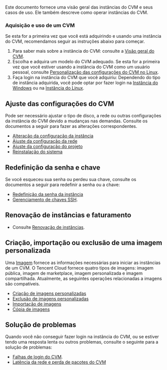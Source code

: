 Este documento fornece uma visão geral das instâncias do CVM e seus casos de uso. Ele também descreve como operar instâncias do CVM.

### Aquisição e uso de um CVM
Se esta for a primeira vez que você está adquirindo e usando uma instância do CVM, recomendamos seguir as instruções abaixo para começar.

1. Para saber mais sobre a instância do CVM: consulte a [Visão geral do CVM](https://intl.cloud.tencent.com/document/product/213/495).
2. Escolha e adquira um modelo do CVM adequado. Se esta for a primeira vez que você estiver usando a instância do CVM como um usuário pessoal, consulte [Personalização das configurações do CVM no Linux](https://intl.cloud.tencent.com/document/product/213/10517).
3. Faça login na instância do CVM que você adquiriu: Dependendo do tipo de instância adquirida, você pode optar por fazer login na [Instância do Windows](https://intl.cloud.tencent.com/document/product/213/5435) ou na [Instância do Linux](https://intl.cloud.tencent.com/document/product/213/5436).


## Ajuste das configurações do CVM
Pode ser necessário ajustar o tipo de disco, a rede ou outras configurações da instância do CVM devido a mudanças nas demandas. Consulte os documentos a seguir para fazer as alterações correspondentes.
 - [Alteração da configuração da instância](https://intl.cloud.tencent.com/document/product/213/2178)
 - [Ajuste da configuração da rede](https://intl.cloud.tencent.com/document/product/213/15517)
 - [Ajuste da configuração do projeto](https://intl.cloud.tencent.com/document/product/213/16514)
 - [Reinstalação do sistema](https://intl.cloud.tencent.com/document/product/213/4933)

## Redefinição da senha e chave
Se você esqueceu sua senha ou perdeu sua chave, consulte os documentos a seguir para redefinir a senha ou a chave:
- [Redefinição da senha da instância](https://intl.cloud.tencent.com/document/product/213/16566)
- [Gerenciamento de chaves SSH](https://intl.cloud.tencent.com/document/product/213/16691).

## Renovação de instâncias e faturamento
- Consulte [Renovação de instâncias](https://intl.cloud.tencent.com/document/product/213/6143).

## Criação, importação ou exclusão de uma imagem personalizada

Uma [Imagem](https://intl.cloud.tencent.com/document/product/213/4940) fornece as informações necessárias para iniciar as instâncias de um CVM. O Tencent Cloud fornece quatro tipos de imagens: imagem pública, imagem de marketplace, imagem personalizada e imagem compartilhada. Atualmente, as seguintes operações relacionadas a imagens são compatíveis.

- [Criação de imagens personalizadas](https://intl.cloud.tencent.com/document/product/213/4942)
- [Exclusão de imagens personalizadas](https://intl.cloud.tencent.com/document/product/213/6036)
- [Importação de imagens](https://intl.cloud.tencent.com/document/product/213/4945)
- [Cópia de imagens](https://intl.cloud.tencent.com/document/product/213/4943)

## Solução de problemas
Quando você não conseguir fazer login na instância do CVM, ou se estiver tendo uma resposta lenta ou outros problemas, consulte o seguinte para a solução de problemas:
- [Falhas de login do CVM](https://intl.cloud.tencent.com/document/product/213/32503).
- [Latência da rede e perda de pacotes do CVM](https://intl.cloud.tencent.com/document/product/213/14638)
